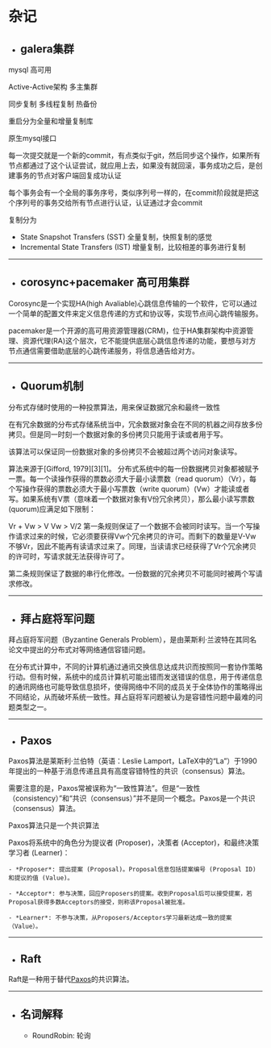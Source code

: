# 杂记

- ## galera集群

mysql 高可用

Active-Active架构 多主集群

同步复制 多线程复制 热备份

重启分为全量和增量复制库

原生mysql接口

每一次提交就是一个新的commit，有点类似于git，然后同步这个操作，如果所有节点都通过了这个认证尝试，就应用上去，如果没有就回滚，事务成功之后，是创建事务的节点对客户端回复成功认证

每个事务会有一个全局的事务序号，类似序列号一样的，在commit阶段就是把这个序列号的事务交给所有节点进行认证，认证通过才会commit

复制分为

- State Snapshot Transfers (SST) 全量复制，快照复制的感觉
- Incremental State Transfers (IST) 增量复制，比较相差的事务进行复制

***

- ## corosync+pacemaker 高可用集群

Corosync是一个实现HA(high Avaliable)心跳信息传输的一个软件，它可以通过一个简单的配置文件来定义信息传递的方式和协议等，实现节点间心跳传输服务。

pacemaker是一个开源的高可用资源管理器(CRM)，位于HA集群架构中资源管理、资源代理(RA)这个层次，它不能提供底层心跳信息传递的功能，要想与对方节点通信需要借助底层的心跳传递服务，将信息通告给对方。

***

- ## Quorum机制

分布式存储时使用的一种投票算法，用来保证数据冗余和最终一致性

在有冗余数据的分布式存储系统当中，冗余数据对象会在不同的机器之间存放多份拷贝。但是同一时刻一个数据对象的多份拷贝只能用于读或者用于写。

该算法可以保证同一份数据对象的多份拷贝不会被超过两个访问对象读写。

算法来源于[Gifford, 1979][3][1]。 分布式系统中的每一份数据拷贝对象都被赋予一票。每一个读操作获得的票数必须大于最小读票数（read quorum）（Vr），每个写操作获得的票数必须大于最小写票数（write quorum）(Vw）才能读或者写。如果系统有V票（意味着一个数据对象有V份冗余拷贝），那么最小读写票数(quorum)应满足如下限制：

Vr + Vw > V
Vw > V/2
第一条规则保证了一个数据不会被同时读写。当一个写操作请求过来的时候，它必须要获得Vw个冗余拷贝的许可。而剩下的数量是V-Vw 不够Vr，因此不能再有读请求过来了。同理，当读请求已经获得了Vr个冗余拷贝的许可时，写请求就无法获得许可了。

第二条规则保证了数据的串行化修改。一份数据的冗余拷贝不可能同时被两个写请求修改。

***

- ## 拜占庭将军问题

拜占庭将军问题（Byzantine Generals Problem），是由莱斯利·兰波特在其同名论文中提出的分布式对等网络通信容错问题。

在分布式计算中，不同的计算机通过通讯交换信息达成共识而按照同一套协作策略行动。但有时候，系统中的成员计算机可能出错而发送错误的信息，用于传递信息的通讯网络也可能导致信息损坏，使得网络中不同的成员关于全体协作的策略得出不同结论，从而破坏系统一致性。拜占庭将军问题被认为是容错性问题中最难的问题类型之一。

***

- ## Paxos

Paxos算法是莱斯利·兰伯特（英语：Leslie Lamport，LaTeX中的“La”）于1990年提出的一种基于消息传递且具有高度容错特性的共识（consensus）算法。

需要注意的是，Paxos常被误称为“一致性算法”。但是“一致性（consistency）”和“共识（consensus）”并不是同一个概念。Paxos是一个共识（consensus）算法。

Paxos算法只是一个共识算法

Paxos将系统中的角色分为提议者 (Proposer)，决策者 (Acceptor)，和最终决策学习者 (Learner)：

    - *Proposer*: 提出提案 (Proposal)。Proposal信息包括提案编号 (Proposal ID) 和提议的值 (Value)。

    - *Acceptor*: 参与决策，回应Proposers的提案。收到Proposal后可以接受提案，若Proposal获得多数Acceptors的接受，则称该Proposal被批准。

    - *Learner*: 不参与决策，从Proposers/Acceptors学习最新达成一致的提案（Value）。

***

- ## Raft

Raft是一种用于替代[Paxos](##Paxos)的共识算法。

***

- ## 名词解释

  - RoundRobin: 轮询
